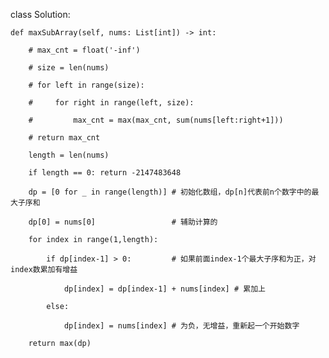 class Solution:

    def maxSubArray(self, nums: List[int]) -> int:

        # max_cnt = float('-inf')

        # size = len(nums)

        # for left in range(size):

        #     for right in range(left, size):

        #         max_cnt = max(max_cnt, sum(nums[left:right+1]))

        # return max_cnt

        length = len(nums)

        if length == 0: return -2147483648

        dp = [0 for _ in range(length)] # 初始化数组，dp[n]代表前n个数字中的最大子序和

        dp[0] = nums[0]                 # 辅助计算的

        for index in range(1,length):

            if dp[index-1] > 0:         # 如果前面index-1个最大子序和为正，对index数累加有增益

                dp[index] = dp[index-1] + nums[index] # 累加上

            else:

                dp[index] = nums[index] # 为负，无增益，重新起一个开始数字

        return max(dp)


